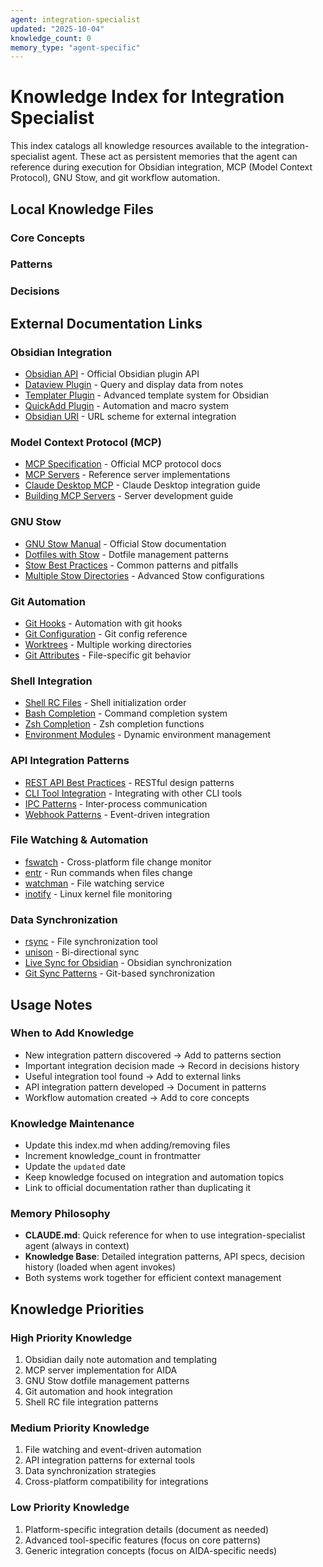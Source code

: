 ```yaml
---
agent: integration-specialist
updated: "2025-10-04"
knowledge_count: 0
memory_type: "agent-specific"
---
```


# Knowledge Index for Integration Specialist

This index catalogs all knowledge resources available to the integration-specialist agent. These act as persistent memories that the agent can reference during execution for Obsidian integration, MCP (Model Context Protocol), GNU Stow, and git workflow automation.

## Local Knowledge Files

### Core Concepts
<!-- Add core concept files here as they are created -->

### Patterns
<!-- Add pattern files here as they are created -->

### Decisions
<!-- Add decision files here as they are created -->

## External Documentation Links

### Obsidian Integration

- [Obsidian API](https://github.com/obsidianmd/obsidian-api) - Official Obsidian plugin API
- [Dataview Plugin](https://blacksmithgu.github.io/obsidian-dataview/) - Query and display data from notes
- [Templater Plugin](https://silentvoid13.github.io/Templater/) - Advanced template system for Obsidian
- [QuickAdd Plugin](https://quickadd.obsidian.guide/) - Automation and macro system
- [Obsidian URI](https://help.obsidian.md/Advanced+topics/Using+obsidian+URI) - URL scheme for external integration

### Model Context Protocol (MCP)

- [MCP Specification](https://modelcontextprotocol.io/introduction) - Official MCP protocol docs
- [MCP Servers](https://github.com/modelcontextprotocol/servers) - Reference server implementations
- [Claude Desktop MCP](https://modelcontextprotocol.io/quickstart/user) - Claude Desktop integration guide
- [Building MCP Servers](https://modelcontextprotocol.io/quickstart/server) - Server development guide

### GNU Stow

- [GNU Stow Manual](https://www.gnu.org/software/stow/manual/stow.html) - Official Stow documentation
- [Dotfiles with Stow](https://brandon.invergo.net/news/2012-05-26-using-gnu-stow-to-manage-your-dotfiles.html) - Dotfile management patterns
- [Stow Best Practices](https://alexpearce.me/2016/02/managing-dotfiles-with-stow/) - Common patterns and pitfalls
- [Multiple Stow Directories](https://venthur.de/2021-12-19-managing-dotfiles-with-stow.html) - Advanced Stow configurations

### Git Automation

- [Git Hooks](https://git-scm.com/book/en/v2/Customizing-Git-Git-Hooks) - Automation with git hooks
- [Git Configuration](https://git-scm.com/docs/git-config) - Git config reference
- [Worktrees](https://git-scm.com/docs/git-worktree) - Multiple working directories
- [Git Attributes](https://git-scm.com/docs/gitattributes) - File-specific git behavior

### Shell Integration

- [Shell RC Files](https://blog.flowblok.id.au/2013-02/shell-startup-scripts.html) - Shell initialization order
- [Bash Completion](https://github.com/scop/bash-completion) - Command completion system
- [Zsh Completion](https://github.com/zsh-users/zsh-completions) - Zsh completion functions
- [Environment Modules](https://modules.readthedocs.io/en/latest/) - Dynamic environment management

### API Integration Patterns

- [REST API Best Practices](https://stackoverflow.blog/2020/03/02/best-practices-for-rest-api-design/) - RESTful design patterns
- [CLI Tool Integration](https://clig.dev/#integration) - Integrating with other CLI tools
- [IPC Patterns](https://beej.us/guide/bgipc/) - Inter-process communication
- [Webhook Patterns](https://webhooks.fyi/) - Event-driven integration

### File Watching & Automation

- [fswatch](https://github.com/emcrisostomo/fswatch) - Cross-platform file change monitor
- [entr](https://github.com/eradman/entr) - Run commands when files change
- [watchman](https://facebook.github.io/watchman/) - File watching service
- [inotify](https://man7.org/linux/man-pages/man7/inotify.7.html) - Linux kernel file monitoring

### Data Synchronization

- [rsync](https://rsync.samba.org/documentation.html) - File synchronization tool
- [unison](https://www.cis.upenn.edu/~bcpierce/unison/) - Bi-directional sync
- [Live Sync for Obsidian](https://github.com/vrtmrz/obsidian-livesync) - Obsidian synchronization
- [Git Sync Patterns](https://stackoverflow.com/questions/4043609/getting-git-to-work-with-a-proxy-server) - Git-based synchronization

## Usage Notes

### When to Add Knowledge

- New integration pattern discovered → Add to patterns section
- Important integration decision made → Record in decisions history
- Useful integration tool found → Add to external links
- API integration pattern developed → Document in patterns
- Workflow automation created → Add to core concepts

### Knowledge Maintenance

- Update this index.md when adding/removing files
- Increment knowledge_count in frontmatter
- Update the `updated` date
- Keep knowledge focused on integration and automation topics
- Link to official documentation rather than duplicating it

### Memory Philosophy

- **CLAUDE.md**: Quick reference for when to use integration-specialist agent (always in context)
- **Knowledge Base**: Detailed integration patterns, API specs, decision history (loaded when agent invokes)
- Both systems work together for efficient context management

## Knowledge Priorities

### High Priority Knowledge

1. Obsidian daily note automation and templating
2. MCP server implementation for AIDA
3. GNU Stow dotfile management patterns
4. Git automation and hook integration
5. Shell RC file integration patterns

### Medium Priority Knowledge

1. File watching and event-driven automation
2. API integration patterns for external tools
3. Data synchronization strategies
4. Cross-platform compatibility for integrations

### Low Priority Knowledge

1. Platform-specific integration details (document as needed)
2. Advanced tool-specific features (focus on core patterns)
3. Generic integration concepts (focus on AIDA-specific needs)
